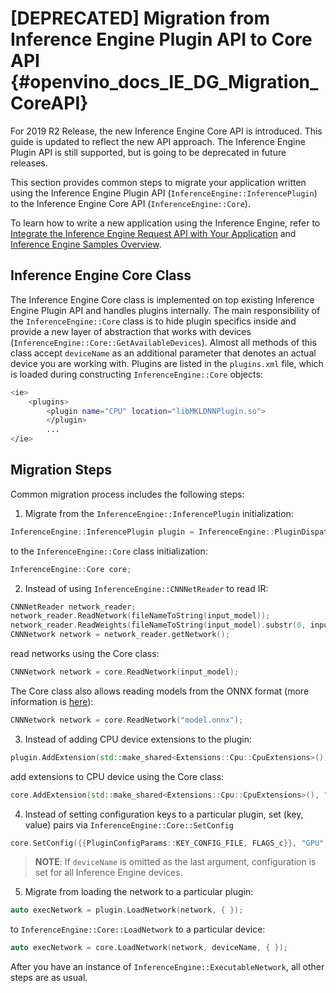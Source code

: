 [DEPRECATED] Migration from Inference Engine Plugin API to Core API {#openvino_docs_IE_DG_Migration_CoreAPI}
===============================

For 2019 R2 Release, the new Inference Engine Core API is introduced. This guide is updated to reflect the new API approach. The Inference Engine Plugin API is still supported, but is going to be deprecated in future releases.

This section provides common steps to migrate your application written using the Inference Engine Plugin API (`InferenceEngine::InferencePlugin`) to the Inference Engine Core API (`InferenceEngine::Core`). 

To learn how to write a new application using the Inference Engine, refer to [Integrate the Inference Engine Request API with Your Application](Integrate_with_customer_application_new_API.md) and [Inference Engine Samples Overview](Samples_Overview.md).

## Inference Engine Core Class

The Inference Engine Core class is implemented on top existing Inference Engine Plugin API and handles plugins internally. 
The main responsibility of the `InferenceEngine::Core` class is to hide plugin specifics inside and provide a new layer of abstraction that works with devices (`InferenceEngine::Core::GetAvailableDevices`). Almost all methods of this class accept `deviceName` as an additional parameter that denotes an actual device you are working with. Plugins are listed in the `plugins.xml` file, which is loaded during constructing `InferenceEngine::Core` objects:

```bash
<ie>
    <plugins>
        <plugin name="CPU" location="libMKLDNNPlugin.so">
        </plugin>
        ...
</ie>
```

## Migration Steps

Common migration process includes the following steps:

1. Migrate from the `InferenceEngine::InferencePlugin` initialization:
```cpp
InferenceEngine::InferencePlugin plugin = InferenceEngine::PluginDispatcher({ FLAGS_pp }).getPluginByDevice(FLAGS_d);
```
to the `InferenceEngine::Core` class initialization:
```cpp
InferenceEngine::Core core;
```

2. Instead of using `InferenceEngine::CNNNetReader` to read IR:
```cpp
CNNNetReader network_reader;
network_reader.ReadNetwork(fileNameToString(input_model));
network_reader.ReadWeights(fileNameToString(input_model).substr(0, input_model.size() - 4) + ".bin");
CNNNetwork network = network_reader.getNetwork();
```
read networks using the Core class:
```cpp
CNNNetwork network = core.ReadNetwork(input_model);
```
The Core class also allows reading models from the ONNX format (more information is [here](./ONNX_Support.md)):
```cpp
CNNNetwork network = core.ReadNetwork("model.onnx");
```

3. Instead of adding CPU device extensions to the plugin:
```cpp
plugin.AddExtension(std::make_shared<Extensions::Cpu::CpuExtensions>());
```
add extensions to CPU device using the Core class:
```cpp
core.AddExtension(std::make_shared<Extensions::Cpu::CpuExtensions>(), "CPU");
```

4. Instead of setting configuration keys to a particular plugin, set (key, value) pairs via `InferenceEngine::Core::SetConfig`
```cpp
core.SetConfig({{PluginConfigParams::KEY_CONFIG_FILE, FLAGS_c}}, "GPU");
```
> **NOTE**: If `deviceName` is omitted as the last argument, configuration is set for all Inference Engine devices.

5. Migrate from loading the network to a particular plugin:
```cpp
auto execNetwork = plugin.LoadNetwork(network, { });
```
to `InferenceEngine::Core::LoadNetwork` to a particular device:
```cpp
auto execNetwork = core.LoadNetwork(network, deviceName, { });
```

After you have an instance of `InferenceEngine::ExecutableNetwork`, all other steps are as usual.
